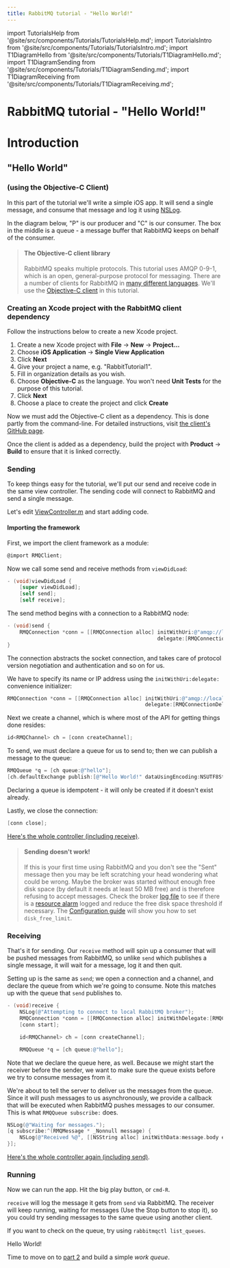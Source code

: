 ```yaml
---
title: RabbitMQ tutorial - "Hello World!"
---
```


import TutorialsHelp from '@site/src/components/Tutorials/TutorialsHelp.md';
import TutorialsIntro from '@site/src/components/Tutorials/TutorialsIntro.md';
import T1DiagramHello from '@site/src/components/Tutorials/T1DiagramHello.md';
import T1DiagramSending from '@site/src/components/Tutorials/T1DiagramSending.md';
import T1DiagramReceiving from '@site/src/components/Tutorials/T1DiagramReceiving.md';

# RabbitMQ tutorial - "Hello World!"

# Introduction

<TutorialsHelp/>
<TutorialsIntro/>

## "Hello World"
### (using the Objective-C Client)

In this part of the tutorial we'll write a simple iOS app. It will send a
single message, and consume that message and log it using [NSLog][nslog].

In the diagram below, "P" is our producer and "C" is our consumer. The box in
the middle is a queue - a message buffer that RabbitMQ keeps on behalf of the
consumer.

<T1DiagramHello/>

> #### The Objective-C client library
> RabbitMQ speaks multiple protocols. This tutorial uses AMQP 0-9-1, which is an open,
> general-purpose protocol for messaging. There are a number of clients
> for RabbitMQ in [many different
> languages][devtools]. We'll
> use the [Objective-C client][client] in this tutorial.

### Creating an Xcode project with the RabbitMQ client dependency

Follow the instructions below to create a new Xcode project.

1. Create a new Xcode project with **File** -> **New** -> **Project…**
1. Choose **iOS Application** -> **Single View Application**
1. Click **Next**
1. Give your project a name, e.g. "RabbitTutorial1".
1. Fill in organization details as you wish.
1. Choose **Objective-C** as the language. You won't need **Unit Tests** for the
   purpose of this tutorial.
1. Click **Next**
1. Choose a place to create the project and click **Create**

Now we must add the Objective-C client as a dependency. This is done partly
from the command-line. For detailed instructions, visit [the client's GitHub
page][client].

Once the client is added as a dependency, build the project with **Product** ->
**Build** to ensure that it is linked correctly.


### Sending

<T1DiagramSending/>

To keep things easy for the tutorial, we'll put our send and receive code in
the same view controller. The sending code will connect to RabbitMQ and send a
single message.

Let's edit 
[ViewController.m][controller]
and start adding code.

#### Importing the framework

First, we import the client framework as a module:

```objectivec
@import RMQClient;
```

Now we call some send and receive methods from `viewDidLoad`:

```objectivec
- (void)viewDidLoad {
    [super viewDidLoad];
    [self send];
    [self receive];
```

The send method begins with a connection to a RabbitMQ node:

```objectivec
- (void)send {
    RMQConnection *conn = [[RMQConnection alloc] initWithUri:@"amqp://localhost:5672"
                                                 delegate:[RMQConnectionDelegateLogger new]];
}
```

The connection abstracts the socket connection, and takes care of
protocol version negotiation and authentication and so on for us.

We have to specify its name or IP address using the `initWithUri:delegate:`
convenience initializer:

```objectivec
RMQConnection *conn = [[RMQConnection alloc] initWithUri:@"amqp://localhost:5672"
                                             delegate:[RMQConnectionDelegateLogger new]];
```

Next we create a channel, which is where most of the API for getting
things done resides:

```objectivec
id<RMQChannel> ch = [conn createChannel];
```

To send, we must declare a queue for us to send to; then we can publish a message
to the queue:

```objectivec
RMQQueue *q = [ch queue:@"hello"];
[ch.defaultExchange publish:[@"Hello World!" dataUsingEncoding:NSUTF8StringEncoding] routingKey:q.name];
```

Declaring a queue is idempotent - it will only be created if it doesn't
exist already.

Lastly, we close the connection:

```objectivec
[conn close];
```

[Here's the whole controller (including receive)][controller].

> #### Sending doesn't work!
>
> If this is your first time using RabbitMQ and you don't see the "Sent"
> message then you may be left scratching your head wondering what could
> be wrong. Maybe the broker was started without enough free disk space
> (by default it needs at least 50 MB free) and is therefore refusing to
> accept messages. Check the broker [log file](/docs/logging/) to see if there
> is a [resource alarm](/docs/alarms) logged and reduce the
> free disk space threshold if necessary.
> The [Configuration guide](/docs/configure#config-items)
> will show you how to set <code>disk_free_limit</code>.


### Receiving

That's it for sending. Our `receive` method will spin up a consumer that will
be pushed messages from RabbitMQ, so unlike `send` which publishes a single
message, it will wait for a message, log it and then quit.

<T1DiagramReceiving/>

Setting up is the same as `send`; we open a connection and a
channel, and declare the queue from which we're going to consume.
Note this matches up with the queue that `send` publishes to.

```objectivec
- (void)receive {
    NSLog(@"Attempting to connect to local RabbitMQ broker");
    RMQConnection *conn = [[RMQConnection alloc] initWithDelegate:[RMQConnectionDelegateLogger new]];
    [conn start];

    id<RMQChannel> ch = [conn createChannel];

    RMQQueue *q = [ch queue:@"hello"];
```

Note that we declare the queue here, as well. Because we might start
the receiver before the sender, we want to make sure the queue exists
before we try to consume messages from it.

We're about to tell the server to deliver us the messages from the
queue. Since it will push messages to us asynchronously, we provide a
callback that will be executed when RabbitMQ pushes messages to
our consumer. This is what `RMQQueue subscribe:` does.

```objectivec
NSLog(@"Waiting for messages.");
[q subscribe:^(RMQMessage * _Nonnull message) {
    NSLog(@"Received %@", [[NSString alloc] initWithData:message.body encoding:NSUTF8StringEncoding]);
}];
```

[Here's the whole controller again (including send)][controller].

### Running

Now we can run the app. Hit the big play button, or `cmd-R`.

`receive` will log the message it gets from `send` via
RabbitMQ. The receiver will keep running, waiting for messages (Use the Stop
button to stop it), so you could try sending messages to the same queue using
another client.

If you want to check on the queue, try using `rabbitmqctl list_queues`.

Hello World!

Time to move on to [part 2](./tutorial-two-objectivec) and build a simple _work queue_.

[client]:https://github.com/rabbitmq/rabbitmq-objc-client
[controller]:https://github.com/rabbitmq/rabbitmq-tutorials/blob/main/objective-c/tutorial1/tutorial1/ViewController.m
[devtools]:/client-libraries/devtools
[nslog]:https://developer.apple.com/library/ios/technotes/tn2347/_index.html
